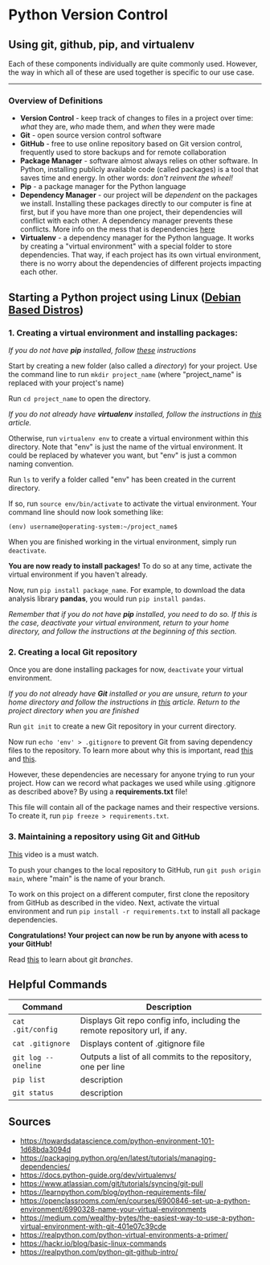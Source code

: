 # Python Version Control

## Using git, github, pip, and virtualenv

Each of these components individually are quite commonly used. However, the way in which all of these are used together is specific to our use case.

* * *

### Overview of Definitions

- **Version Control** \- keep track of changes to files in a project over time: *what* they are, *who* made them, and *when* they were made
- **Git** \- open source version control software
- **GitHub** \- free to use online repository based on Git version control, frequently used to store backups and for remote collaboration
- **Package Manager** \- software almost always relies on other software. In Python, installing publicly available code (called packages) is a tool that saves time and energy. In other words: *don't reinvent the wheel!*
- **Pip** \- a package manager for the Python language
- **Dependency Manager** \- our project will be *dependent* on the packages we install. Installing these packages directly to our computer is fine at first, but if you have more than one project, their dependencies will conflict with each other. A dependency manager prevents these conflicts. More info on the mess that is dependencies [here](https://www.fullstackpython.com/application-dependencies.html)
- **Virtualenv** \- a dependency manager for the Python language. It works by creating a "virtual environment" with a special folder to store dependencies. That way, if each project has its own virtual environment, there is no worry about the dependencies of different projects impacting each other.

## Starting a Python project using Linux ([Debian Based Distros](https://www.debian.org/derivatives))

### 1\. Creating a virtual environment and installing packages:

*If you do not have **pip** installed, follow [these](https://www.geeksforgeeks.org/how-to-install-pip-in-linux/) instructions*

Start by creating a new folder (also called a *directory*) for your project. Use the command line to run `mkdir project_name` (where "project_name" is replaced with your project's name)

Run `cd project_name` to open the directory.

*If you do not already have **virtualenv** installed, follow the instructions in [this](https://www.geeksforgeeks.org/creating-python-virtual-environment-windows-linux/) article.*

Otherwise, run `virtualenv env` to create a virtual environment within this directory. Note that "env" is just the name of the virtual environment. It could be replaced by whatever you want, but "env" is just a common naming convention.

Run `ls` to verify a folder called "env" has been created in the current directory.

If so, run `source env/bin/activate` to activate the virtual environment. Your command line should now look something like:

`(env) username@operating-system:~/project_name$`

When you are finished working in the virtual environment, simply run `deactivate`.

**You are now ready to install packages!** To do so at any time, activate the virtual environment if you haven't already.

Now, run `pip install package_name`. For example, to download the data analysis library **pandas**, you would run `pip install pandas`.

*Remember that if you do not have **pip** installed, you need to do so. If this is the case, deactivate your virtual environment, return to your home directory, and follow the instructions at the beginning of this section.*

### 2\. Creating a local Git repository

Once you are done installing packages for now, `deactivate` your virtual environment.

*If you do not already have **Git** installed or you are unsure, return to your home directory and follow the instructions in [this](https://www.linode.com/docs/guides/how-to-install-git-on-linux-mac-and-windows/) article. Return to the project directory when you are finished*

Run `git init` to create a new Git repository in your current directory.

Now run `echo 'env' > .gitignore` to prevent Git from saving dependency files to the repository. To learn more about why this is important, read [this](https://realpython.com/python-git-github-intro/#gitignore) and [this](https://realpython.com/python-git-github-intro/#what-not-to-add-to-a-git-repo).

However, these dependencies are necessary for anyone trying to run your project. How can we record what packages we used while using .gitignore as described above? By using a **requirements.txt** file!

This file will contain all of the package names and their respective versions. To create it, run `pip freeze > requirements.txt`. 

### 3. Maintaining a repository using Git and GitHub
[This](https://www.youtube.com/watch?v=gJv0PcfUXE8) video is a must watch. 

To push your changes to the local repository to GitHub, run `git push origin main`, where "main" is the name of your branch.

To work on this project on a different computer, first clone the repository from GitHub as described in the video. Next, activate the virtual environment and run `pip install -r requirements.txt` to install all package dependencies. 

**Congratulations! Your project can now be run by anyone with acess to your GitHub!**

Read [this](https://www.git-tower.com/learn/git/faq/create-branch) to learn about git *branches*.

## Helpful Commands

| Command | Description |
| --- | --- |
| `cat .git/config` | Displays Git repo config info, including the remote repository url, if any. |
| `cat .gitignore` | Displays content of .gitignore file |
| `git log --oneline` | Outputs a list of all commits to the repository, one per line |
|`pip list`|description|
|`git status`|description|

## Sources
* https://towardsdatascience.com/python-environment-101-1d68bda3094d
* https://packaging.python.org/en/latest/tutorials/managing-dependencies/
* https://docs.python-guide.org/dev/virtualenvs/
* https://www.atlassian.com/git/tutorials/syncing/git-pull
* https://learnpython.com/blog/python-requirements-file/
* https://openclassrooms.com/en/courses/6900846-set-up-a-python-environment/6990328-name-your-virtual-environments
* https://medium.com/wealthy-bytes/the-easiest-way-to-use-a-python-virtual-environment-with-git-401e07c39cde
* https://realpython.com/python-virtual-environments-a-primer/
* https://hackr.io/blog/basic-linux-commands
* https://realpython.com/python-git-github-intro/

